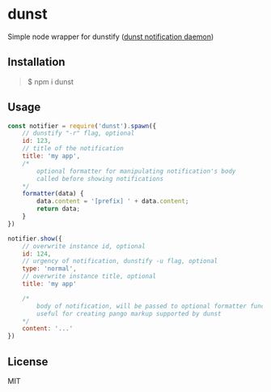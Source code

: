 # dunst
Simple node wrapper for dunstify ([dunst notification daemon](https://github.com/dunst-project/dunst))

## Installation
> $ npm i dunst

## Usage
``` js 
const notifier = require('dunst').spawn({
    // dunstify "-r" flag, optional
    id: 123, 
    // title of the notification
    title: 'my app',
    /* 
        optional formatter for manipulating notification's body
        called before showing notifications
    */ 
    formatter(data) { 
        data.content = '[prefix] ' + data.content;
        return data;
    }
})

notifier.show({
    // overwrite instance id, optional
    id: 124,
    // urgency of notification, dunstify -u flag, optional
    type: 'normal', 
    // overwrite instance title, optional
    title: 'my app'

    /* 
        body of notification, will be passed to optional formatter function.
        useful for creating pango markup supported by dunst
    */ 
    content: '...'
})
```
## License 
MIT

